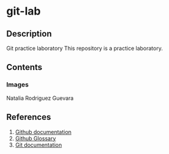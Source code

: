 # git-lab

## Description

Git practice laboratory
This repository is a practice laboratory.

## Contents

### Images


Natalia Rodriguez Guevara

## References
1. [Github documentation](https://docs.github.com/en)
2. [Github Glossary](https://docs.github.com/en/get-started/learning-about-github/github-glossary)
3. [Git documentation](https://git-scm.com/doc)


